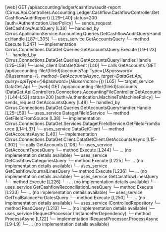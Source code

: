 [web] GET /api/accounting/ledger/cashflow/audit-report  (Cirrus.Api.Controllers.Accounting.Ledger.Cashflow.CashflowController.GetCashflowAuditReport)  [L29–L40] status=200 [auth=Authentication.UserPolicy]
  └─ sends_request GetCashflowAuditQuery [L38]
    └─ handled_by Cirrus.ApplicationService.Accounting.Queries.GetCashflowAuditQueryHandler.Handle [L87–L305]
      └─ uses_service GetAccountsQuery
        └─ method Execute [L247]
          └─ implementation Cirrus.Connections.DataGet.Queries.GetAccountsQuery.Execute [L9-L23]
            └─ handled_by Cirrus.Connections.DataGet.Queries.GetAccountsQueryHandler.Handle [L25–L59]
              └─ uses_client DataGetClient [L40]
                └─ calls GetAccounts (GET /api/accounting-file/{fileId}/accounts?apiType={*}&password={*}&username={*}, method=GetAccountsAsync, target=DataGet.Api, query=apiType={*}&password={*}&username={*}) [L65]
                  └─ target_service DataGet.Api
                    └─ [web] GET /api/accounting-file/{fileId}/accounts  (DataGet.Api.Controllers.Connections.AccountingFileController.GetAccounts)  [L44–L52] status=200 [auth=Authentication.MachineToMachinePolicy]
                      └─ sends_request GetAccountsQuery [L48]
                        └─ handled_by Cirrus.Connections.DataGet.Queries.GetAccountsQueryHandler.Handle [L25–L59]
              └─ uses_service DatagetFileIdService
                └─ method GetFileIdFromSource [L38]
                  └─ implementation Cirrus.Connections.DataGet.Services.DatagetFileIdService.GetFileIdFromSource [L14-L37]
              └─ uses_service DataGetClient
                └─ method GetAccountsAsync [L40]
                  └─ implementation Cirrus.Connections.DataGet.Client.DataGetClient.GetAccountsAsync [L15-L302]
                    └─ calls GetAccounts [L106]
      └─ uses_service GetAccountTypesQuery
        └─ method Execute [L244]
          └─ ... (no implementation details available)
      └─ uses_service GetCashflowCategoriesQuery
        └─ method Execute [L225]
          └─ ... (no implementation details available)
      └─ uses_service GetCashflowJournalLinesQuery
        └─ method Execute [L236]
          └─ ... (no implementation details available)
      └─ uses_service GetCashflowLinesQuery
        └─ method Execute [L226]
          └─ ... (no implementation details available)
      └─ uses_service GetCashflowReconciliationLinesQuery
        └─ method Execute [L233]
          └─ ... (no implementation details available)
      └─ uses_service GetTrialBalanceForDatesQuery
        └─ method Execute [L250]
          └─ ... (no implementation details available)
      └─ uses_service IControlledRepository<Dataset>
        └─ method ReadQuery [L213]
          └─ ... (no implementation details available)
      └─ uses_service IRequestProcessor (InstancePerDependency)
        └─ method ProcessAsync [L122]
          └─ implementation IRequestProcessor.ProcessAsync [L9-L9]
          └─ ... (no implementation details available)

